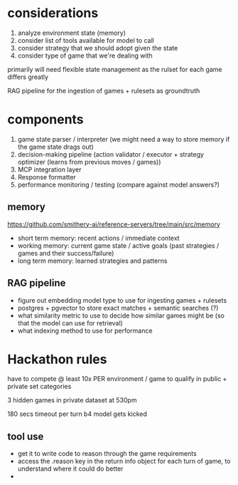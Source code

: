 # considerations

1. analyze environment state (memory)
2. consider list of tools available for model to call
3. consider strategy that we should adopt given the state
4. consider type of game that we're dealing with

primarily will need flexible state management as the rulset for each game differs greatly

RAG pipeline for the ingestion of games + rulesets as groundtruth

# components

1. game state parser / interpreter (we might need a way to store memory if the game state drags out)
2. decision-making pipeline (action validator / executor + strategy optimizer (learns from previous moves / games))
3. MCP integration layer
4. Response formatter
5. performance monitoring / testing (compare against model answers?)

## memory

https://github.com/smithery-ai/reference-servers/tree/main/src/memory

- short term memory: recent actions / immediate context
- working memory: current game state / active goals (past strategies / games and their success/failure)
- long term memory: learned strategies and patterns

## RAG pipeline

- figure out embedding model type to use for ingesting games + rulesets
- postgres + pgvector to store exact matches + semantic searches (?)
- what similarity metric to use to decide how similar games might be (so that the model can use for retrieval)
- what indexing method to use for performance

# Hackathon rules

have to compete @ least 10x PER environment / game to qualify in public + private set categories

3 hidden games in private dataset at 530pm

180 secs timeout per turn b4 model gets kicked

## tool use

- get it to write code to reason through the game requirements
- access the .reason key in the return info object for each turn of game, to understand where it could do better
-
